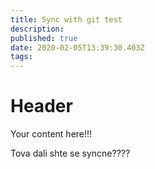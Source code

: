 ```yaml
---
title: Sync with git test
description: 
published: true
date: 2020-02-05T13:39:30.403Z
tags: 
---
```


# Header
Your content here!!!

Tova dali shte se syncne????
